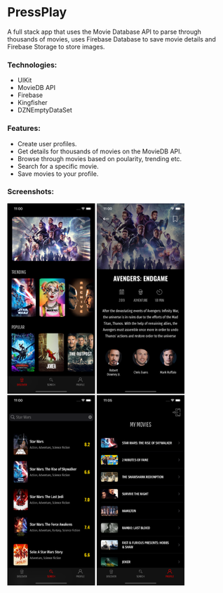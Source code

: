 # PressPlay

A full stack app that uses the Movie Database API to parse through thousands of movies, uses Firebase Database to save movie details and Firebase Storage to store images. 

### Technologies:

* UIKit
* MovieDB API
* Firebase
* Kingfisher
* DZNEmptyDataSet

### Features:

* Create user profiles.
* Get details for thousands of movies on the MovieDB API.
* Browse through movies based on poularity, trending etc.
* Search for a specific movie.
* Save movies to your profile.

### Screenshots:

<img src="homeScreen.png" width="200"> <img src="movieDetail.png" width="200">
<img src="search.png" width="200"> <img src="profile.png" width="200">
